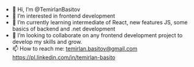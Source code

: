 - 👋 Hi, I’m @TemirlanBasitov
- 👀 I’m interested in frontend development
- 🌱 I’m currently learning intermediate of React, new features JS, some basics of backend and .net development
- 💞️ I’m looking to collaborate on any frontend development project to develop my skills and grow.
- 📫 How to reach me: 
temirlan.basitov@gmail.com
https://pl.linkedin.com/in/temirlan-basito

<!---
TemirlanBasitov/TemirlanBasitov is a ✨ special ✨ repository because its `README.md` (this file) appears on your GitHub profile.
You can click the Preview link to take a look at your changes.
--->
